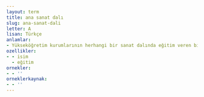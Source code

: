 ```yaml
---
layout: term
title: ana sanat dalı
slug: ana-sanat-dali
letter: A
lisan: Türkçe
anlamlar:
- Yükseköğretim kurumlarının herhangi bir sanat dalında eğitim veren birimlerinden her biri
ozellikler:
- - isim
  - eğitim
ornekler:
- - ''
orneklerkaynak:
- - ''
---
```

